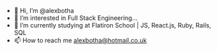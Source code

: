 - 👋 Hi, I’m @alexbotha
- 👀 I’m interested in Full Stack Engineering...
- 🌱 I’m currently studying at Flatiron School | JS, React.js, Ruby, Rails, SQL
- 📫 How to reach me alexbotha@hotmail.co.uk

<!---
alexbotha/alexbotha is a ✨ special ✨ repository because its `README.md` (this file) appears on your GitHub profile.
You can click the Preview link to take a look at your changes.
--->

